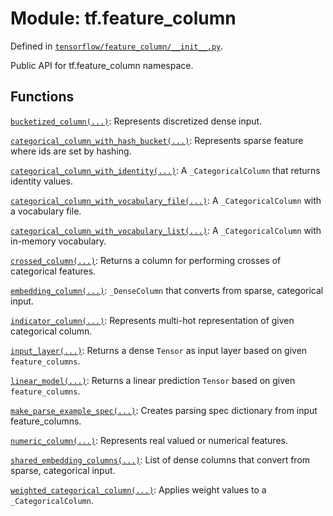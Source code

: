 <div itemscope itemtype="http://developers.google.com/ReferenceObject">
<meta itemprop="name" content="tf.feature_column" />
<meta itemprop="path" content="Stable" />
</div>

# Module: tf.feature_column



Defined in [`tensorflow/feature_column/__init__.py`](https://www.tensorflow.org/code/tensorflow/feature_column/__init__.py).

Public API for tf.feature_column namespace.

## Functions

[`bucketized_column(...)`](../tf/feature_column/bucketized_column.md): Represents discretized dense input.

[`categorical_column_with_hash_bucket(...)`](../tf/feature_column/categorical_column_with_hash_bucket.md): Represents sparse feature where ids are set by hashing.

[`categorical_column_with_identity(...)`](../tf/feature_column/categorical_column_with_identity.md): A `_CategoricalColumn` that returns identity values.

[`categorical_column_with_vocabulary_file(...)`](../tf/feature_column/categorical_column_with_vocabulary_file.md): A `_CategoricalColumn` with a vocabulary file.

[`categorical_column_with_vocabulary_list(...)`](../tf/feature_column/categorical_column_with_vocabulary_list.md): A `_CategoricalColumn` with in-memory vocabulary.

[`crossed_column(...)`](../tf/feature_column/crossed_column.md): Returns a column for performing crosses of categorical features.

[`embedding_column(...)`](../tf/feature_column/embedding_column.md): `_DenseColumn` that converts from sparse, categorical input.

[`indicator_column(...)`](../tf/feature_column/indicator_column.md): Represents multi-hot representation of given categorical column.

[`input_layer(...)`](../tf/feature_column/input_layer.md): Returns a dense `Tensor` as input layer based on given `feature_columns`.

[`linear_model(...)`](../tf/feature_column/linear_model.md): Returns a linear prediction `Tensor` based on given `feature_columns`.

[`make_parse_example_spec(...)`](../tf/feature_column/make_parse_example_spec.md): Creates parsing spec dictionary from input feature_columns.

[`numeric_column(...)`](../tf/feature_column/numeric_column.md): Represents real valued or numerical features.

[`shared_embedding_columns(...)`](../tf/feature_column/shared_embedding_columns.md): List of dense columns that convert from sparse, categorical input.

[`weighted_categorical_column(...)`](../tf/feature_column/weighted_categorical_column.md): Applies weight values to a `_CategoricalColumn`.

